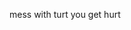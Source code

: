 mess with turt
you get hurt

<!---
commitmurderturtle/commitmurderturtle is a ✨ special ✨ repository because its `README.md` (this file) appears on your GitHub profile.
You can click the Preview link to take a look at your changes.
--->
